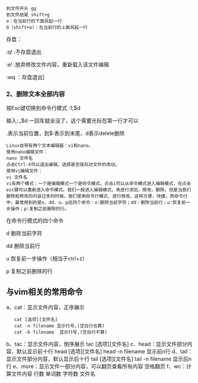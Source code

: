 ```
到文件开头 gg
到文件结尾 shift+g
o：在当前行的下面另起一行
O（shift+o)：在当前行的上面另起一行
```

存盘：

:q! :不存盘退出

:e! :放弃修改文件内容，重新载入该文件编辑

:wq ：存盘退出]

### 2、删除文本全部内容

按Esc键切换到命令行模式
:1,$d

输入:.,$d 一回车就全没了，这个需要光标在第一行才可以

.表示当前位置，到$:表示到末尾，d表示delete删除



```
Linux自带有两个文本编辑器：vi和nano。
使用nano编辑文件：
nano 文件名
点击Ctrl-X可以退出编辑，选择是否保存对文件的改动。
使用vi编辑文件：
vi 文件名
vi有两个模式：一个是编辑模式一个是命令模式。点击i可以从命令模式进入编辑模式，在点击esc键可以重新进入命令模式。我们一般进入编辑模式，来进行添加，修改，删除。但是当我们删除和修改的内容过多的时候，我们使用命令行模式，进行修改，这样方便，快捷，而命令行中，最常用到的是x，dd，u，p这四个命令：x:删除当前字符；dd：删除当前行；u:恢复前一步操作；p:复制之前删除的行。
```

在命令行模式的四个命令

d  删除当前字符

dd  删除当前行

u  恢复前一步操作（相当于ctrl+z）

p 复制之前删除的行

## 与vim相关的常用命令

   a、cat：显示文件内容，正序展示

       cat [选项][文件名]
       cat -n filename 显示行号,(空白行也算)
       cat -b filename  显示行号,(空白行不算)
   b、tac：显示文件内容，倒序展示
       tac [选项][文件名]
   c、head：显示文件部分内容，默认显示前十行
       head [选项][文件名]
       head -n filename   显示前n行
   d、tail：显示文件部分内容，默认显示后十行
       tail [选项][文件名]
       tail -n filename   显示后n行
   e、more：显示文件一部分内容，可以翻页查看所有内容
	空格翻页
   f、wc：计算文件内容
       行数  单词数  字符数  文件名



